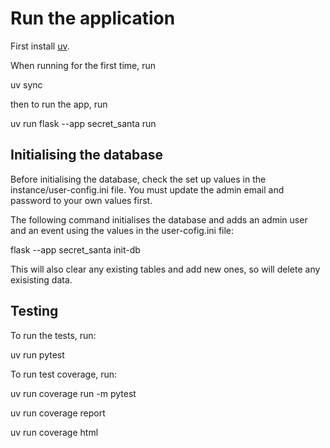 # Run the application

First install [uv](https://docs.astral.sh/uv/getting-started/installation/).

When running for the first time, run

uv sync

then to run the app, run

uv run flask --app secret_santa run

## Initialising the database

Before initialising the database, check the set up values in the instance/user-config.ini file. You must update
the admin email and password to your own values first.

The following command initialises the database and adds an admin user and an event using the values in the user-cofig.ini file:

flask --app secret_santa init-db

This will also clear any existing tables and add new ones, so will delete any exisisting data.

## Testing

To run the tests, run:

uv run pytest

To run test coverage, run:

uv run coverage run -m pytest

uv run coverage report

uv run coverage html
